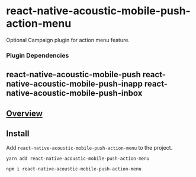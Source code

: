 # react-native-acoustic-mobile-push-action-menu
Optional Campaign plugin for action menu feature.

### Plugin Dependencies
react-native-acoustic-mobile-push
react-native-acoustic-mobile-push-inapp
react-native-acoustic-mobile-push-inbox
----

[Overview](https://developer.goacoustic.com/acoustic-campaign/docs/add-the-react-native-plug-in-to-your-app#overview)
---

## Install
Add `react-native-acoustic-mobile-push-action-menu` to the project.

```shell yarn
yarn add react-native-acoustic-mobile-push-action-menu
```

```shell npm
npm i react-native-acoustic-mobile-push-action-menu
```